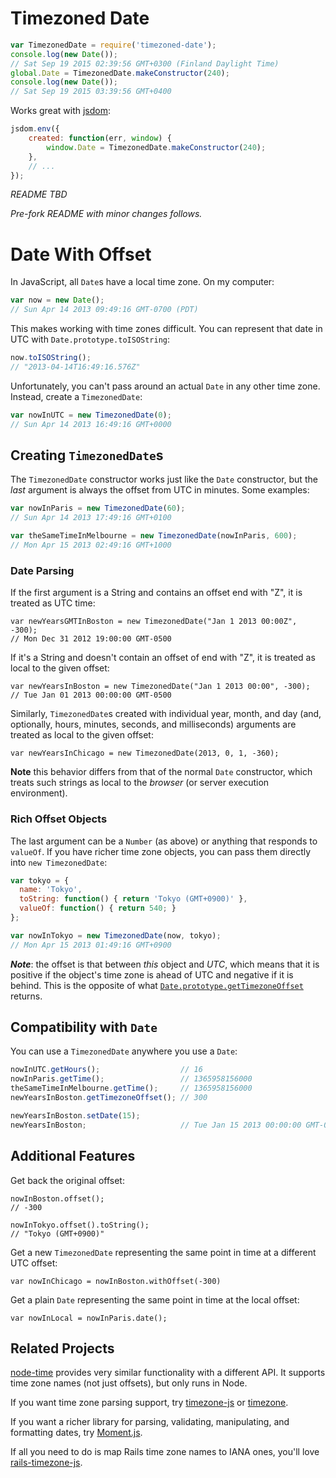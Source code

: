 # Timezoned Date

```javascript
var TimezonedDate = require('timezoned-date');
console.log(new Date());
// Sat Sep 19 2015 02:39:56 GMT+0300 (Finland Daylight Time)
global.Date = TimezonedDate.makeConstructor(240);
console.log(new Date());
// Sat Sep 19 2015 03:39:56 GMT+0400
```

Works great with [jsdom](https://github.com/tmpvar/jsdom):

```javascript
jsdom.env({
	created: function(err, window) {
		window.Date = TimezonedDate.makeConstructor(240);
	},
    // ...
});
```

*README TBD*

*Pre-fork README with minor changes follows.*

# Date With Offset

In JavaScript, all `Date`s have a local time zone. On my computer:

```javascript
var now = new Date();
// Sun Apr 14 2013 09:49:16 GMT-0700 (PDT)
```

This makes working with time zones difficult. You can represent that date in
UTC with `Date.prototype.toISOString`:

```javascript
now.toISOString();
// "2013-04-14T16:49:16.576Z"
```

Unfortunately, you can't pass around an actual `Date` in any other time zone.
Instead, create a `TimezonedDate`:

```javascript
var nowInUTC = new TimezonedDate(0);
// Sun Apr 14 2013 16:49:16 GMT+0000
```

## Creating `TimezonedDate`s

The `TimezonedDate` constructor works just like the `Date` constructor, but
the *last* argument is always the offset from UTC in minutes. Some examples:

```javascript
var nowInParis = new TimezonedDate(60);
// Sun Apr 14 2013 17:49:16 GMT+0100

var theSameTimeInMelbourne = new TimezonedDate(nowInParis, 600);
// Mon Apr 15 2013 02:49:16 GMT+1000
```

### Date Parsing

If the first argument is a String and contains an offset end with "Z",
it is treated as UTC time:

```
var newYearsGMTInBoston = new TimezonedDate("Jan 1 2013 00:00Z", -300);
// Mon Dec 31 2012 19:00:00 GMT-0500
```

If it's a String and doesn't contain an offset of end with "Z", it is treated
as local to the given offset:

```
var newYearsInBoston = new TimezonedDate("Jan 1 2013 00:00", -300);
// Tue Jan 01 2013 00:00:00 GMT-0500
```

Similarly, `TimezonedDate`s created with individual year, month, and day
(and, optionally, hours, minutes, seconds, and milliseconds) arguments are
treated as local to the given offset:

```
var newYearsInChicago = new TimezonedDate(2013, 0, 1, -360);
```

**Note** this behavior differs from that of the normal `Date` constructor,
which treats such strings as local to the *browser* (or server execution
environment).

### Rich Offset Objects

The last argument can be a `Number` (as above) or anything that responds to
`valueOf`. If you have richer time zone objects, you can pass them directly
into `new TimezonedDate`:

```javascript
var tokyo = {
  name: 'Tokyo',
  toString: function() { return 'Tokyo (GMT+0900)' },
  valueOf: function() { return 540; }
};

var nowInTokyo = new TimezonedDate(now, tokyo);
// Mon Apr 15 2013 01:49:16 GMT+0900
```
***Note***: the offset is that between *this* object and *UTC*, which means
that it is positive if the object's time zone is ahead of UTC and negative
if it is behind. This is the opposite of what
[`Date.prototype.getTimezoneOffset`](https://developer.mozilla.org/en-US/docs/JavaScript/Reference/Global_Objects/Date/getTimezoneOffset)
returns.

## Compatibility with `Date`

You can use a `TimezonedDate` anywhere you use a `Date`:

```javascript
nowInUTC.getHours();                  // 16
nowInParis.getTime();                 // 1365958156000
theSameTimeInMelbourne.getTime();     // 1365958156000
newYearsInBoston.getTimezoneOffset(); // 300

newYearsInBoston.setDate(15);
newYearsInBoston;                     // Tue Jan 15 2013 00:00:00 GMT-0500
```

## Additional Features

Get back the original offset:

```
nowInBoston.offset();
// -300

nowInTokyo.offset().toString();
// "Tokyo (GMT+0900)"
```

Get a new `TimezonedDate` representing the same point in time at a
different UTC offset:

```
var nowInChicago = nowInBoston.withOffset(-300)
```

Get a plain `Date` representing the same point in time at the local offset:

```
var nowInLocal = nowInParis.date();
```

## Related Projects

[node-time](https://github.com/TooTallNate/node-time) provides very similar
functionality with a different API. It supports time zone names (not just
offsets), but only runs in Node.

If you want time zone parsing support, try
[timezone-js](https://github.com/mde/timezone-js) or
[timezone](https://npmjs.org/package/timezone).

If you want a richer library for parsing, validating, manipulating, and
formatting dates, try [Moment.js](http://momentjs.com/).

If all you need to do is map Rails time zone names to IANA ones, you'll love
[rails-timezone-js](https://github.com/davidwood/rails-timezone-js).
